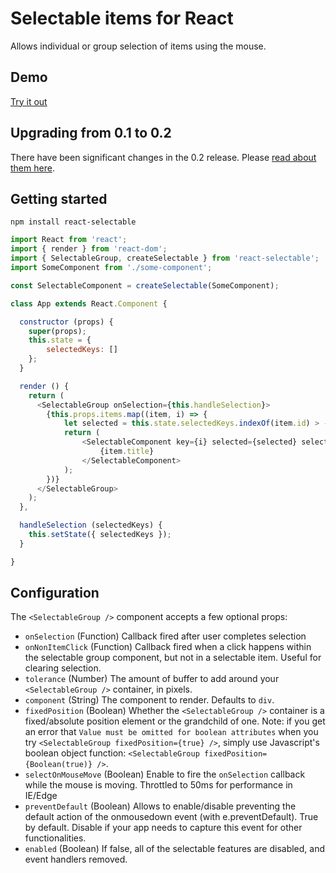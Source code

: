 # Selectable items for React

Allows individual or group selection of items using the mouse.

## Demo
[Try it out](http://unclecheese.github.io/react-selectable/example)

## Upgrading from 0.1 to 0.2
There have been significant changes in the 0.2 release. Please [read about them here](UPGRADING.md).
## Getting started
```
npm install react-selectable
```

```js
import React from 'react';
import { render } from 'react-dom';
import { SelectableGroup, createSelectable } from 'react-selectable';
import SomeComponent from './some-component';

const SelectableComponent = createSelectable(SomeComponent);

class App extends React.Component {

  constructor (props) {
  	super(props);
  	this.state = {
  		selectedKeys: []
  	};
  }

  render () {
    return (
      <SelectableGroup onSelection={this.handleSelection}>
        {this.props.items.map((item, i) => {
          	let selected = this.state.selectedKeys.indexOf(item.id) > -1;
          	return (
          		<SelectableComponent key={i} selected={selected} selectableKey={item.id}>
          			{item.title}
          		</SelectableComponent>
          	);
        })}
      </SelectableGroup>
    );
  },

  handleSelection (selectedKeys) {
  	this.setState({ selectedKeys });
  }

}
```
## Configuration

The `<SelectableGroup />` component accepts a few optional props:
* `onSelection` (Function) Callback fired after user completes selection
* `onNonItemClick` (Function) Callback fired when a click happens within the selectable group component, but not in a selectable item. Useful for clearing selection.
* `tolerance` (Number) The amount of buffer to add around your `<SelectableGroup />` container, in pixels.
* `component` (String) The component to render. Defaults to `div`.
* `fixedPosition` (Boolean) Whether the `<SelectableGroup />` container is a fixed/absolute position element or the grandchild of one. Note: if you get an error that `Value must be omitted for boolean attributes` when you try `<SelectableGroup fixedPosition={true} />`, simply use Javascript's boolean object function: `<SelectableGroup fixedPosition={Boolean(true)} />`.
* `selectOnMouseMove` (Boolean) Enable to fire the `onSelection` callback while the mouse is moving. Throttled to 50ms for performance in IE/Edge
* `preventDefault` (Boolean) Allows to enable/disable preventing the default action of the onmousedown event (with e.preventDefault). True by default. Disable if your app needs to capture this event for other functionalities.
* `enabled` (Boolean) If false, all of the selectable features are disabled, and event handlers removed.
